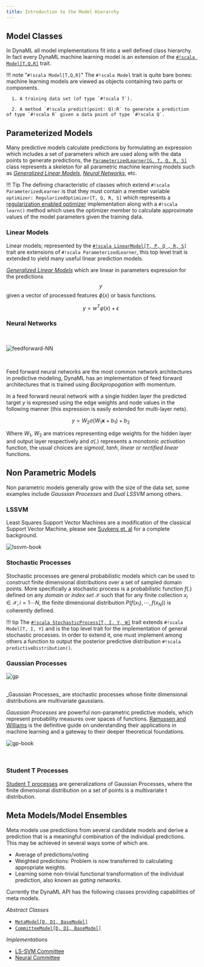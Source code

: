 ```yaml
---
title: Introduction to the Model Hierarchy
---
```



## Model Classes

In DynaML all model implementations fit into a well defined class hierarchy. In fact every DynaML machine learning model is an extension of the [`#!scala Model[T,Q,R]`](https://transcendent-ai-labs.github.io/api_docs/DynaML/recent/dynaml-core/index.html#io.github.mandar2812.dynaml.models.Model) trait.

!!! note "`#!scala Model[T,Q,R]`"
    The `#!scala Model` trait is quite bare bones: machine learning models are viewed as objects containing two parts or components.

      1. A training data set (of type `#!scala T`).  

      2. A method `#!scala predict(point: Q):R` to generate a prediction of type `#!scala R` given a data point of type `#!scala Q`.


## Parameterized Models

Many predictive models calculate predictions by formulating an expression which includes a set of parameters which are used along with the data points to generate predictions, the [```ParameterizedLearner[G, T, Q, R, S]```](https://transcendent-ai-labs.github.io/api_docs/DynaML/recent/dynaml-core/index.html#io.github.mandar2812.dynaml.models.ParameterizedLearner) class represents a skeleton for all parametric machine learning models such as [_Generalized Linear Models_](core_glm.md), [_Neural Networks_](core_ann.md), etc.

!!! Tip
    The defining characteristic of classes which extend `#!scala ParameterizedLearner` is that they must contain a member variable ```optimizer: RegularizedOptimizer[T, Q, R, S]``` which represents a [regularization enabled optimizer](https://transcendent-ai-labs.github.io/api_docs/DynaML/recent/dynaml-core/index.html#io.github.mandar2812.dynaml.optimization.RegularizedOptimizer) implementation along with a `#!scala learn()` method which uses the optimizer member to calculate approximate values of the model parameters given the training data.

### Linear Models

Linear models; represented by the [`#!scala LinearModel[T, P, Q , R, S]`](https://transcendent-ai-labs.github.io/api_docs/DynaML/recent/dynaml-core/index.html#io.github.mandar2812.dynaml.models.LinearModel) trait are extensions of `#!scala ParameterizedLearner`, this top level trait is extended to yield many useful linear prediction models.

[_Generalized Linear Models_](core_glm.md) which are linear in parameters expression for the predictions $$y$$ given a vector of processed features $\phi(x)$ or basis functions.

$$
	\begin{equation}
		y = w^T\varphi(x) + \epsilon
	\end{equation}
$$

### Neural Networks

<br/>

![feedforward-NN](/images/fnn.png)

<br/>

Feed forward neural networks are the most common network architectures in predictive modeling, DynaML has an implementation of feed forward architectures that is trained using _Backpropogation_ with momentum.

In a feed forward neural network with a single hidden layer the predicted target $y$ is expressed using the edge weights and node values in the following manner (this expression is easily extended for multi-layer nets).

$$
\begin{equation}
y = W_2 \sigma(W_1 \mathbf{x} + b_1) + b_2
\end{equation}
$$

Where $W_1 , \ W_2$  are matrices representing edge weights for the hidden layer and output layer respectively and $\sigma(.)$ represents a monotonic _activation_ function, the usual choices are _sigmoid_, _tanh_, _linear_ or _rectified linear_ functions.

## Non Parametric Models

Non parametric models generally grow with the size of the data set, some examples include _Gaussian Processes_ and _Dual LSSVM_ among others.

### LSSVM

Least Squares Support Vector Machines are a modification of the classical Support Vector Machine, please see [Suykens et. al](http://www.amazon.com/Least-Squares-Support-Vector-Machines/dp/9812381511) for a complete background.

![lssvm-book](/images/cover_js_small.jpg)


### Stochastic Processes

Stochastic processes are general probabilistic models which can be used to construct finite dimensional distributions over a set of sampled domain points. More specifically a stochastic process is a probabilistic function $f(.)$ defined on any _domain_ or _index set_ $\mathcal{X}$ such that for any finite collection $x_i \in \mathcal{X}, i = 1 \cdots N$, the finite dimensional distribution $P(f(x_1), \cdots, f(x_N))$ is coherently defined.

!!! tip
    The [`#!scala StochasticProcess[T, I, Y, W]`](https://transcendent-ai-labs.github.io/api_docs/DynaML/recent/dynaml-core/index.html#io.github.mandar2812.dynaml.models.StochasticProcess) trait extends `#!scala Model[T, I, Y]` and is the top level trait for the implementation of general stochastic processes. In order to extend it, one must implement among others a function to output the posterior predictive distribution `#!scala predictiveDistribution()`.

### Gaussian Processes

![gp](/images/gp.png)

<br/>
_Gaussian Processes_ are stochastic processes whose finite dimensional distributions are multivariate gaussians.

_Gaussian Processes_ are powerful non-parametric predictive models, which represent probability measures over spaces of functions. [Ramussen and Williams](https://books.google.nl/books/about/Gaussian_Processes_for_Machine_Learning.html?id=vWtwQgAACAAJ&hl=en) is the definitive guide on understanding their applications in machine learning and a gateway to their deeper theoretical foundations.

![gp-book](/images/gpbook.jpg)

<br/>

### Student T Processes

[Student T processes](https://www.cs.cmu.edu/~andrewgw/tprocess.pdf) are generalizations of Gaussian Processes, where the finite dimensional distribution on a set of points is a multivariate t distribution.

## Meta Models/Model Ensembles

Meta models use predictions from several candidate models and derive a prediction that is a meaningful combination of the individual predictions. This may be achieved in several ways some of which are.

* Average of predictions/voting
* Weighted predictions: Problem is now transferred to calculating appropriate weights.
* Learning some non-trivial functional transformation of the individual prediction, also known as _gating networks_.  

Currently the DynaML API has the following classes providing capabilities of meta models.

*Abstract Classes*

* [```MetaModel[D, D1, BaseModel]```](https://transcendent-ai-labs.github.io/api_docs/DynaML/recent/dynaml-core/index.html#io.github.mandar2812.dynaml.models.ensemble.MetaModel)
* [```CommitteeModel[D, D1, BaseModel]```](https://transcendent-ai-labs.github.io/api_docs/DynaML/recent/dynaml-core/index.html#io.github.mandar2812.dynaml.models.ensemble.CommitteeModel)

*Implementations*

* [LS-SVM Committee](https://transcendent-ai-labs.github.io/api_docs/DynaML/recent/dynaml-core/index.html#io.github.mandar2812.dynaml.models.svm.LSSVMCommittee)
* [Neural Committee](https://transcendent-ai-labs.github.io/api_docs/DynaML/recent/dynaml-core/index.html#io.github.mandar2812.dynaml.models.neuralnets.CommitteeNetwork)
